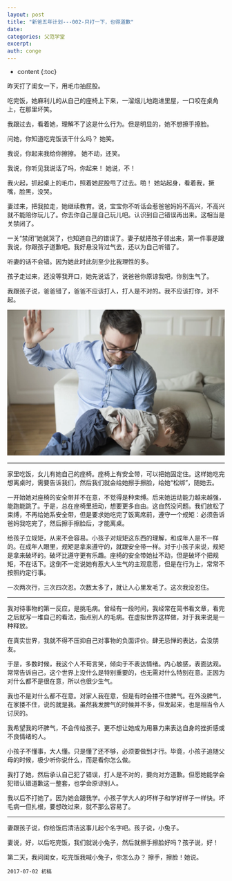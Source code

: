 ```yaml
---
layout: post
title: "新爸五年计划---002-只打一下，也得道歉"
date:
categories: 父范学堂
excerpt:
auth: conge
---
```

* content
{:toc}

昨天打了闺女一下，用毛巾抽屁股。

吃完饭，她麻利儿的从自己的座椅上下来，一溜烟儿地跑进里屋，一口咬在桌角上，在那里坏笑。

我跟过去，看着她，理解不了这是什么行为。但是明显的，她不想擦手擦脸。

问她，你知道吃完饭该干什么吗？
她笑。

我说，你起来我给你擦擦。
她不动，还笑。

我说，你听见我说话了吗，你起来！
她说，不！

我火起，抓起桌上的毛巾，照着她屁股甩了过去。啪！
她站起身，看着我，撅嘴，脸黑，没哭。

妻过来，把我拉走，她继续教育。说，宝宝你不听话会惹爸爸妈妈不高兴，不高兴就不能陪你玩儿了。你去你自己屋自己玩儿吧。认识到自己错误再出来。这相当是关禁闭了。

一关“禁闭”她就哭了，也知道自己的错误了。妻子就把孩子领出来，第一件事是跟我说，你跟孩子道歉吧。我好悬没背过气去，还以为自己听错了。

听妻的话不会错。因为她此时此刻至少比我理性的多。

孩子走过来，还没等我开口，她先说话了，说爸爸你原谅我吧，你别生气了。

我跟孩子说，爸爸错了，爸爸不应该打人，打人是不对的。我不应该打你，对不起。

![打人，是不对的](/assets/images/父范学堂/118382-1e82c6fcba4a6ab8.png)

----

家里吃饭，女儿有她自己的座椅。座椅上有安全带，可以把她固定住。这样她吃完想离桌时，需要告诉我们，然后我们就会给她擦手擦脸，给她“松绑”，随她去。

一开始她对座椅的安全带并不在意，不觉得是种束缚。后来她运动能力越来越强，能跑能跳了。于是，总在座椅里扭动，想要更多自由。这自然没问题。我们放松了束缚，不再给她系安全带，但是要求她吃完了饭离席前，遵守一个规矩：必须告诉爸妈我吃完了，然后擦手擦脸后，才能离桌。

给孩子立规矩，从来不会容易。小孩子对规矩这东西的理解，和成年人是不一样的。在成年人眼里，规矩是拿来遵守的，就跟安全带一样。对于小孩子来说，规矩是拿来破坏的。破坏比遵守更有乐趣。座椅的安全带她扯不动，但是破坏个把规矩，不在话下。这倒不一定说她有惹大人生气的主观意愿，但是在行为上，常常不按照约定行事。

一次两次行，三次四次忍。次数太多了，就让人心里发毛了。这次我没忍住。

----

我对待事物的第一反应，是挑毛病。曾经有一段时间，我经常在简书看文章，看完之后就写一堆自己的看法，指点别人的毛病。在虚拟世界这样做，对于我来说是一种释放。

在真实世界，我就不得不压抑自己对事物的负面评价。肆无忌惮的表达，会没朋友。

于是，多数时候，我这个人不苟言笑，倾向于不表达情绪。内心敏感，表面达观。常常告诉自己，这个世界上没什么是特别重要的，也无需对什么特别在意。正因为对什么都不是很在意，所以也很少生气。

我也不是对什么都不在意。对家人我在意，但是有时会搂不住脾气。在外没脾气，在家搂不住，说的就是我。虽然我发脾气的时候并不多，但发起来，也是相当令人讨厌的。

我希望我的坏脾气，不会传给孩子。更不想让她成为用暴力来表达自身的挫折感或不良情绪的人。

小孩子不懂事，大人懂。只是懂了还不够，必须要做到才行。毕竟，小孩子追随父母的时候，极少听你说什么，而是看你怎么做。

我打了她，然后承认自己犯了错误，打人是不对的，要向对方道歉。但愿她能学会犯错认错道歉这一整套，也学会原谅别人。

我以后不打她了。因为她会跟我学。小孩子学大人的坏样子和学好样子一样快。坏毛病一但扎根，要想改过来，就不那么容易了。

----

妻跟孩子说，你给饭后清洁这事儿起个名字吧。孩子说，小兔子。

妻说，好，以后吃完饭，我们就说小兔子，然后就擦手擦脸好吗？孩子说，好！

第二天，我问闺女，吃完饭我喊小兔子，你怎么办？
擦手，擦脸！她说。


```
2017-07-02 初稿
```
